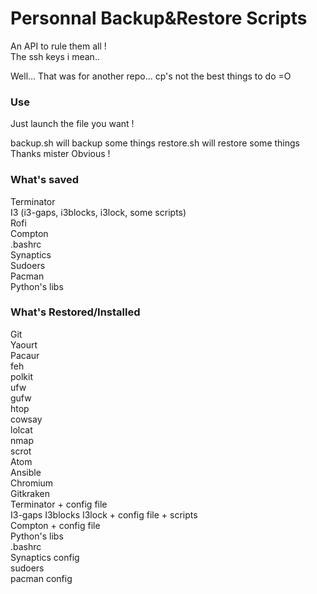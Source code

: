 # Personnal Backup&Restore Scripts

An API to rule them all !  
The ssh keys i mean..

Well... That was for another repo... cp's not the best things to do =O

### Use
Just launch the file you want !

backup.sh will backup some things
restore.sh will restore some things
Thanks mister Obvious !

### What's saved

Terminator  
I3 (i3-gaps, i3blocks, i3lock, some scripts)  
Rofi  
Compton  
.bashrc  
Synaptics  
Sudoers  
Pacman  
Python's libs  

### What's Restored/Installed

Git  
Yaourt  
Pacaur  
feh  
polkit  
ufw  
gufw  
htop  
cowsay  
lolcat  
nmap  
scrot  
Atom  
Ansible  
Chromium  
Gitkraken  
Terminator + config file  
I3-gaps I3blocks I3lock  + config file + scripts  
Compton  + config file  
Python's libs  
.bashrc  
Synaptics config  
sudoers  
pacman config  
